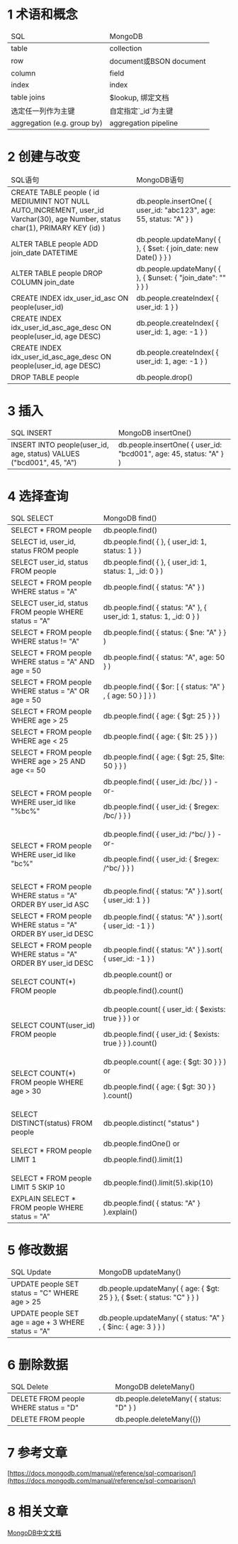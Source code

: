 1 术语和概念
===

<table class="table table-bordered table-responsive text-center">
	<thead>
		<tr class="info">
			<td>SQL</td>
			<td>MongoDB</td>
		</tr>
	</thead>
	<tbody>
	<tr>
		<td>table</td>
		<td>collection</td>
	</tr>
	<tr>
		<td>row</td>
		<td>document或BSON document</td>
	</tr>
	<tr>
		<td>column</td>
		<td>field</td>
	</tr>
	<tr>
		<td>index</td>
		<td>index</td>
	</tr>
	<tr>
		<td>table joins</td>
		<td>$lookup, 绑定文档</td>
	</tr>
	<tr>
		<td>选定任一列作为主键</td>
		<td>自定指定`_id`为主键</td>
	</tr>
	<tr>
		<td>aggregation (e.g. group by)</td>
		<td>aggregation pipeline</td>
	</tr>
	</tbody>
</table>


2 创建与改变
===


<table class="table table-bordered table-responsive text-center">
	<thead>
		<tr class="info">
			<td>SQL语句</td>
			<td>MongoDB语句</td>
		</tr>
	</thead>
	<tbody>
	<tr>
		<td>CREATE TABLE people (
    id MEDIUMINT NOT NULL
        AUTO_INCREMENT,
    user_id Varchar(30),
    age Number,
    status char(1),
    PRIMARY KEY (id)
)</td>
		<td>db.people.insertOne( {
    user_id: "abc123",
    age: 55,
    status: "A"
 } )</td>
	</tr>
	<tr>
		<td>ALTER TABLE people
ADD join_date DATETIME</td>
		<td>db.people.updateMany(
    { },
    { $set: { join_date: new Date() } }
)</td>
	</tr>
	<tr>
		<td>ALTER TABLE people
DROP COLUMN join_date</td>
		<td>db.people.updateMany(
    { },
    { $unset: { "join_date": "" } }
)</td>
	</tr>
	<tr>
		<td>CREATE INDEX idx_user_id_asc
ON people(user_id)</td>
		<td>db.people.createIndex( { user_id: 1 } )</td>
	</tr>
	<tr>
		<td>CREATE INDEX
       idx_user_id_asc_age_desc
ON people(user_id, age DESC)</td>
		<td>db.people.createIndex( { user_id: 1, age: -1 } )</td>
	</tr>
	<tr>
		<td>CREATE INDEX
       idx_user_id_asc_age_desc
ON people(user_id, age DESC)</td>
		<td>db.people.createIndex( { user_id: 1, age: -1 } )
</td>
	</tr>
	<tr>
		<td>DROP TABLE people</td>
		<td>db.people.drop()</td>
	</tr>
	</tbody>
</table>


3 插入
===

<table class="table table-bordered table-responsive text-center">
	<thead>
		<tr class="info">
			<td>SQL INSERT</td>
			<td>MongoDB insertOne()</td>
		</tr>
	</thead>
	<tbody>
	<tr>
		<td>INSERT INTO people(user_id,
                  age,
                  status)
VALUES ("bcd001",
        45,
        "A")</td>
		<td>db.people.insertOne(
   { user_id: "bcd001", age: 45, status: "A" }
)</td>
	</tr>
	</tbody>
</table>


4 选择查询
===


<table class="table table-bordered table-responsive text-center">
	<thead>
		<tr class="info">
			<td>SQL SELECT</td>
			<td>MongoDB find()</td>
		</tr>
	</thead>
	<tbody>
	<tr>
		<td>SELECT *
FROM people</td>
		<td>db.people.find()</td>
	</tr>
	<tr>
		<td>SELECT id,
       user_id,
       status
FROM people</td>
		<td>db.people.find(
    { },
    { user_id: 1, status: 1 }
)</td>
	</tr>
	<tr>
		<td>SELECT user_id, status
FROM people</td>
		<td>db.people.find(
    { },
    { user_id: 1, status: 1, _id: 0 }
)</td>
	</tr>
	<tr>
		<td>SELECT *
FROM people
WHERE status = "A"</td>
		<td>db.people.find(
    { status: "A" }
)</td>
	</tr>
	<tr>
		<td>SELECT user_id, status
FROM people
WHERE status = "A"</td>
		<td>db.people.find(
    { status: "A" },
    { user_id: 1, status: 1, _id: 0 }
)</td>
	</tr>
	<tr>
		<td>SELECT *
FROM people
WHERE status != "A"</td>
		<td>db.people.find(
    { status: { $ne: "A" } }
)</td>
	</tr>
	<tr>
		<td>SELECT *
FROM people
WHERE status = "A"
AND age = 50</td>
		<td>db.people.find(
    { status: "A",
      age: 50 }
)</td>
	</tr>
	<tr>
		<td>SELECT *
FROM people
WHERE status = "A"
OR age = 50</td>
		<td>db.people.find(
    { $or: [ { status: "A" } ,
             { age: 50 } ] }
)</td>
	</tr>
	<tr>
		<td>SELECT *
FROM people
WHERE age > 25</td>
		<td>db.people.find(
    { age: { $gt: 25 } }
)</td>
	</tr>
	<tr>
		<td>SELECT *
FROM people
WHERE age < 25</td>
		<td>db.people.find(
   { age: { $lt: 25 } }
)</td>
	</tr>
	<tr>
		<td>SELECT *
FROM people
WHERE age > 25
AND   age <= 50</td>
		<td>db.people.find(
   { age: { $gt: 25, $lte: 50 } }
)</td>
	</tr>
	<tr>
		<td>SELECT *
FROM people
WHERE user_id like "%bc%"</td>
		<td>db.people.find( { user_id: /bc/ } )
-or-

db.people.find( { user_id: { $regex: /bc/ } } )</td>
	</tr>
	<tr>
		<td>SELECT *
FROM people
WHERE user_id like "bc%"</td>
		<td>db.people.find( { user_id: /^bc/ } )
-or-

db.people.find( { user_id: { $regex: /^bc/ } } )</td>
	</tr>
	<tr>
		<td>SELECT *
FROM people
WHERE status = "A"
ORDER BY user_id ASC</td>
		<td>db.people.find( { status: "A" } ).sort( { user_id: 1 } )</td>
	</tr>
	<tr>
		<td>SELECT *
FROM people
WHERE status = "A"
ORDER BY user_id DESC</td>
		<td>db.people.find( { status: "A" } ).sort( { user_id: -1 } )
</td>
	</tr>
	<tr>
		<td>SELECT *
FROM people
WHERE status = "A"
ORDER BY user_id DESC</td>
		<td>db.people.find( { status: "A" } ).sort( { user_id: -1 } )</td>
	</tr>
	<tr>
		<td>SELECT COUNT(*)
FROM people</td>
		<td>db.people.count()
or

db.people.find().count()</td>
	</tr>
	<tr>
		<td>SELECT COUNT(user_id)
FROM people</td>
		<td>db.people.count( { user_id: { $exists: true } } )
or

db.people.find( { user_id: { $exists: true } } ).count()</td>
	</tr>
	<tr>
		<td>SELECT COUNT(*)
FROM people
WHERE age > 30</td>
		<td>db.people.count( { age: { $gt: 30 } } )
or

db.people.find( { age: { $gt: 30 } } ).count()</td>
	</tr>
	<tr>
		<td>SELECT DISTINCT(status)
FROM people</td>
		<td>db.people.distinct( "status" )</td>
	</tr>
	<tr>
		<td>SELECT *
FROM people
LIMIT 1</td>
		<td>db.people.findOne()
or

db.people.find().limit(1)</td>
	</tr>
	<tr>
		<td>SELECT *
FROM people
LIMIT 5
SKIP 10</td>
		<td>db.people.find().limit(5).skip(10)</td>
	</tr>
	<tr>
		<td>EXPLAIN SELECT *
FROM people
WHERE status = "A"</td>
		<td>db.people.find( { status: "A" } ).explain()</td>
	</tr>
	</tbody>
</table>


5 修改数据
===


<table class="table table-bordered table-responsive text-center">
	<thead>
		<tr class="info">
			<td>SQL Update</td>
			<td>MongoDB updateMany() </td>
		</tr>
	</thead>
	<tbody>
	<tr>
		<td>UPDATE people
SET status = "C"
WHERE age > 25</td>
		<td>db.people.updateMany(
   { age: { $gt: 25 } },
   { $set: { status: "C" } }
)</td>
	</tr>
	<tr>
		<td>UPDATE people
SET age = age + 3
WHERE status = "A"</td>
		<td>db.people.updateMany(
   { status: "A" } ,
   { $inc: { age: 3 } }
)</td>
	</tr>
	</tbody>
</table>


6 删除数据
===


<table class="table table-bordered table-responsive text-center">
	<thead>
		<tr class="info">
			<td>SQL Delete</td>
			<td>MongoDB deleteMany()</td>
		</tr>
	</thead>
	<tbody>
	<tr>
		<td>DELETE FROM people
WHERE status = "D"</td>
		<td>db.people.deleteMany( { status: "D" } )</td>
	</tr>
	<tr>
		<td>DELETE FROM people</td>
		<td>db.people.deleteMany({})</td>
	</tr>
	</tbody>
</table>


7 参考文章
===

[https://docs.mongodb.com/manual/reference/sql-comparison/](https://docs.mongodb.com/manual/reference/sql-comparison/)

8 相关文章
===

[MongoDB中文文档](http://localhost/article/mongodb/index.html)